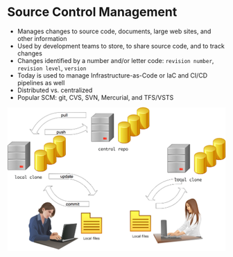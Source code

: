 # Source Control Management

* Manages changes to source code, documents, large web sites, and other information
* Used by development teams to store, to share source code, and to track changes
* Changes identified by a number and/or letter code: `revision number`, `revision level`, `version`
* Today is used to manage Infrastructure-as-Code or IaC and CI/CD pipelines as well
* Distributed vs. centralized
* Popular SCM: git, CVS, SVN, Mercurial, and TFS/VSTS

[![](../media/scm.jpeg)](https://www.computercareers.org/everything-you-need-to-know-about-source-code-management/)
